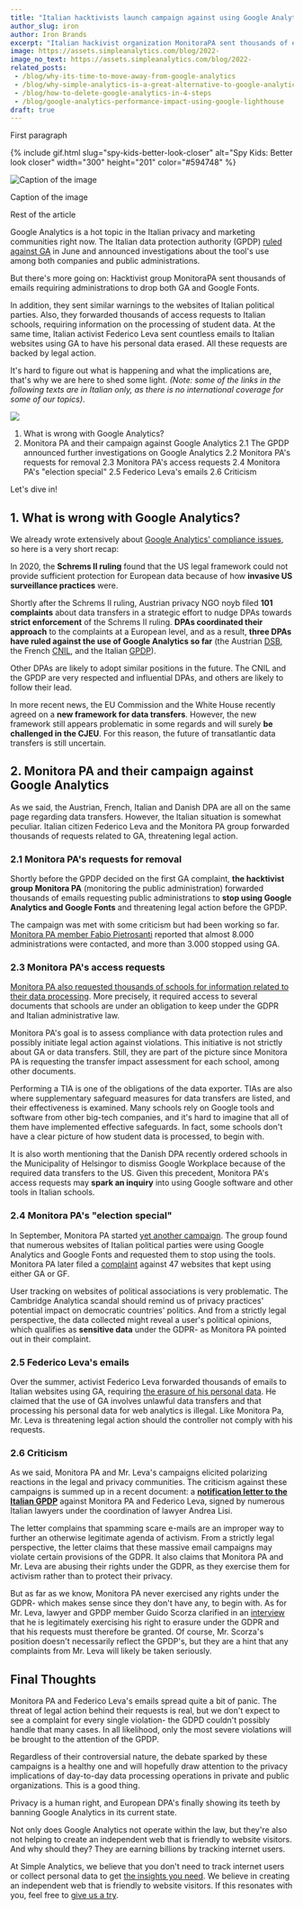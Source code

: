 ```yaml
---
title: "Italian hacktivists launch campaign against using Google Analytics"
author_slug: iron
author: Iron Brands
excerpt: "Italian hackivist organization MonitoraPA sent thousands of emails requiring administrations to drop both GA and Google Fonts"
image: https://assets.simpleanalytics.com/blog/2022-
image_no_text: https://assets.simpleanalytics.com/blog/2022-
related_posts:
 - /blog/why-its-time-to-move-away-from-google-analytics
 - /blog/why-simple-analytics-is-a-great-alternative-to-google-analytics
 - /blog/how-to-delete-google-analytics-in-4-steps
 - /blog/google-analytics-performance-impact-using-google-lighthouse
draft: true
---
```


First paragraph

{% include gif.html slug="spy-kids-better-look-closer" alt="Spy Kids: Better look closer" width="300" height="201" color="#594748" %}

<img src="https://assets.simpleanalytics.com/blog/google-alternatives/google-analytics-dashboard.png" alt="Caption of the image" class="border-radius" />
<p class="caption" markdown="1">
  Caption of the image
</p>

Rest of the article

Google Analytics is a hot topic in the Italian privacy and marketing communities right now. The Italian data protection authority (GPDP) [ruled against GA](https://gdprhub.eu/index.php?title=Garante_per_la_protezione_dei_dati_personali_(Italy)_-_9782890) in June and announced investigations about the tool's use among both companies and public administrations.

But there's more going on: Hacktivist group MonitoraPA sent thousands of emails requiring administrations to drop both GA and Google Fonts.

In addition, they sent similar warnings to the websites of Italian political parties. Also, they forwarded thousands of access requests to Italian schools, requiring information on the processing of student data. At the same time, Italian activist Federico Leva sent countless emails to Italian websites using GA to have his personal data erased. All these requests are backed by legal action.

It's hard to figure out what is happening and what the implications are, that's why we are here to shed some light. *(Note: some of the links in the following texts are in Italian only, as there is no international coverage for some of our topics)*.

![](https://lh5.googleusercontent.com/GvSW1845KvnPzZ5tgC_-pz7VFuZ1ekzVCwEaD8g_TmTkV0BCsVLZZr076ap6IIzGieG3pePIJUpmb2s5M_9PRUEWQ-l-sbn4dXnvkSbjmWptinefXSNZgdVrS9ni3mXpcTWqhd5PV_I_XuBWiMlLHJ_ZPmbgOgJi2jB5niOBPlzda76yZzGMEL-Qpg)

1.  What is wrong with Google Analytics?
2.  Monitora PA and their campaign against Google Analytics
  2.1 The GPDP announced further investigations on Google Analytics
  2.2 Monitora PA's requests for removal
  2.3 Monitora PA's access requests
  2.4 Monitora PA's "election special"
  2.5 Federico Leva's emails
  2.6 Criticism

Let's dive in!

## 1.  What is wrong with Google Analytics?

We already wrote extensively about [Google Analytics' compliance issues](https://www.simpleanalytics.com/blog/is-google-analytics-illegal-in-europe), so here is a very short recap:

In 2020, the **Schrems II ruling** found that the US legal framework could not provide sufficient protection for European data because of how **invasive US surveillance practices** were.

Shortly after the Schrems II ruling, Austrian privacy NGO noyb filed **101 complaints** about data transfers in a strategic effort to nudge DPAs towards **strict enforcement** of the Schrems II ruling. **DPAs coordinated their approach** to the complaints at a European level, and as a result, **three DPAs have ruled against the use of Google Analytics so far** (the Austrian [DSB](https://gdprhub.eu/index.php?title=DSB_(Austria)_-_2021-0.586.257_(D155.027)), the French [CNIL](https://gdprhub.eu/index.php?title=CNIL_(France)_-_Google_Analytics_(no_case_number)), and the Italian [GPDP](https://gdprhub.eu/index.php?title=Garante_per_la_protezione_dei_dati_personali_(Italy)_-_9782890)).

Other DPAs are likely to adopt similar positions in the future. The CNIL and the GPDP are very respected and influential DPAs, and others are likely to follow their lead.

In more recent news, the EU Commission and the White House recently agreed on a **new framework for data transfers**. However, the new framework still appears problematic in some regards and will surely **be challenged in the CJEU**. For this reason, the future of transatlantic data transfers is still uncertain.

## 2.  Monitora PA and their campaign against Google Analytics

As we said, the Austrian, French, Italian and Danish DPA are all on the same page regarding data transfers. However, the Italian situation is somewhat peculiar. Italian citizen Federico Leva and the Monitora PA group forwarded thousands of requests related to GA, threatening legal action.

### 2.1  Monitora PA's requests for removal

Shortly before the GPDP decided on the first GA complaint, **the hacktivist group Monitora PA** (monitoring the public administration) forwarded thousands of emails requesting  public administrations to **stop using Google Analytics and Google Fonts** and threatening legal action before the GPDP.

The campaign was met with some criticism but had been working so far. [Monitora PA member Fabio Pietrosanti](https://www.key4biz.it/google-analytics-in-pa-3-400-siti-lhanno-rimosso-grazie-a-monitorapa-a-fine-mese-faremo-anche-esposto-al-garante-privacy/405043/) reported that almost 8.000 administrations were contacted, and more than 3.000 stopped using GA.

### 2.3  Monitora PA's access requests

[Monitora PA also requested thousands of schools for information related to their data processing](https://monitora-pa.it/2022/09/19/8254_domande_a_Scuola.html). More precisely, it required access to several documents that schools are under an obligation to keep under the GDPR and Italian administrative law.

Monitora PA's goal is to assess compliance with data protection rules and possibly initiate legal action against violations. This initiative is not strictly about GA or data transfers. Still, they are part of the picture since Monitora PA is requesting the transfer impact assessment for each school, among other documents.

Performing a TIA is one of the obligations of the data exporter. TIAs are also where supplementary safeguard measures for data transfers are listed, and their effectiveness is examined. Many schools rely on Google tools and software from other big-tech companies, and it's hard to imagine that all of them have implemented effective safeguards. In fact, some schools don't have a clear picture of how student data is processed, to begin with.

It is also worth mentioning that the Danish DPA recently ordered schools in the Municipality of Helsingor to dismiss Google Workplace because of the required data transfers to the US. Given this precedent, Monitora PA's access requests may **spark an inquiry** into using Google software and other tools in Italian schools.

### 2.4  Monitora PA's "election special"

In September, Monitora PA started [yet another campaign](https://monitora-pa.it/2022/09/13/Speciale_Elezioni_2022_Segnalazione_al_Garante.html). The group found that numerous websites of Italian political parties were using Google Analytics and Google Fonts and requested them to stop using the tools. Monitora PA later filed a [complaint](https://monitora-pa.it/2022/09/13/Segnalazione-al-Garante.pdf) against 47 websites that kept using either GA or GF.

User tracking on websites of political associations is very problematic. The Cambridge Analytica scandal should remind us of privacy practices' potential impact on democratic countries' politics. And from a strictly legal perspective, the data collected might reveal a user's political opinions, which qualifies as **sensitive data** under the GDPR- as Monitora PA pointed out in their complaint.

### 2.5  Federico Leva's emails

Over the summer, activist Federico Leva forwarded thousands of emails to Italian websites using GA, requiring [the erasure of his personal data](https://www.giornalettismo.com/federico-leva-mail-google-analytics-cosa-fare/). He claimed that the use of GA involves unlawful data transfers and that processing his personal data for web analytics is illegal. Like Monitora Pa, Mr. Leva is threatening legal action should the controller not comply with his requests.

### 2.6  Criticism

As we said, Monitora PA and Mr. Leva's campaigns elicited polarizing reactions in the legal and privacy communities. The criticism against these campaigns is summed up in a recent document: a **[notification letter to the Italian GPDP](https://studiolegalelisi.it/wp-content/uploads/2022/09/Segnalazione-Garante.pdf)** against Monitora PA and Federico Leva, signed by numerous Italian lawyers under the coordination of lawyer Andrea Lisi.

The letter complains that spamming scare e-mails are an improper way to further an otherwise legitimate agenda of activism. From a strictly legal perspective, the letter claims that these massive email campaigns may violate certain provisions of the GDPR. It also claims that Monitora PA and Mr. Leva are abusing their rights under the GDPR, as they exercise them for activism rather than to protect their privacy.

But as far as we know, Monitora PA never exercised any rights under the GDPR- which makes sense since they don't have any, to begin with. As for Mr. Leva, lawyer and GPDP member Guido Scorza clarified in an [interview](https://www.giornalettismo.com/mail-di-federico-leva-analisi-guido-scorza-garante-privacy/) that he is legitimately exercising his right to erasure under the GDPR and that his requests must therefore be granted. Of course, Mr. Scorza's position doesn't necessarily reflect the GPDP's, but they are a hint that any complaints from Mr. Leva will likely be taken seriously.

## Final Thoughts

Monitora PA and Federico Leva's emails spread quite a bit of panic. The threat of legal action behind their requests is real, but we don't expect to see a complaint for every single violation- the GDPD couldn't possibly handle that many cases. In all likelihood, only the most severe violations will be brought to the attention of the GPDP.

Regardless of their controversial nature, the debate sparked by these campaigns is a healthy one and will hopefully draw attention to the privacy implications of day-to-day data processing operations in private and public organizations. This is a good thing.

Privacy is a human right, and European DPA's finally showing its teeth by banning Google Analytics in its current state.

Not only does Google Analytics not operate within the law, but they're also not helping to create an independent web that is friendly to website visitors. And why should they? They are earning billions by tracking internet users.

At Simple Analytics, we believe that you don't need to track internet users or collect personal data to get [the insights you need](https://simpleanalytics.com/simpleanalytics.com). We believe in creating an independent web that is friendly to website visitors. If this resonates with you, feel free to [give us a try](https://simpleanalytics.com/welcome).

